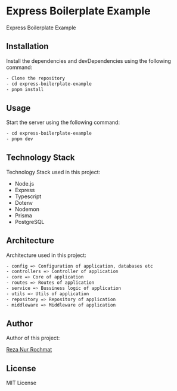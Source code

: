 # Express Boilerplate Example

Express Boilerplate Example

## Installation

Install the dependencies and devDependencies using the following command:

```bash
- Clone the repository
- cd express-boilerplate-example
- pnpm install
```

## Usage

Start the server using the following command:

```bash
- cd express-boilerplate-example
- pnpm dev
```

## Technology Stack

Technology Stack used in this project:

- Node.js
- Express
- Typescript
- Dotenv
- Nodemon
- Prisma
- PostgreSQL

## Architecture

Architecture used in this project:

```bash
- config => Configuration of application, databases etc
- controllers => Controller of application
- core => Core of application
- routes => Routes of application
- service => Bussiness logic of application
- utils => Utils of application
- repository => Repository of application
- middleware => Middleware of application
```

## Author

Author of this project:

[Reza Nur Rochmat](https://github.com/RezaNurRochmat13)

## License

MIT License
